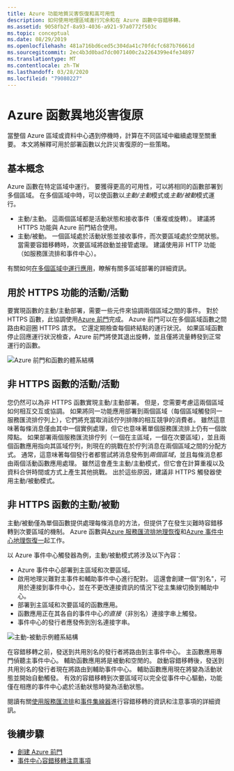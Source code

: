 ```yaml
---
title: Azure 功能地質災害恢復和高可用性
description: 如何使用地理區域進行冗余和在 Azure 函數中容錯移轉。
ms.assetid: 9058fb2f-8a93-4036-a921-97a0772f503c
ms.topic: conceptual
ms.date: 08/29/2019
ms.openlocfilehash: 481a716bd6ced5c304da41c70fdcfc687b76661d
ms.sourcegitcommit: 2ec4b3d0bad7dc0071400c2a2264399e4fe34897
ms.translationtype: MT
ms.contentlocale: zh-TW
ms.lasthandoff: 03/28/2020
ms.locfileid: "79080227"
---
```

# <a name="azure-functions-geo-disaster-recovery"></a>Azure 函數異地災害復原

當整個 Azure 區域或資料中心遇到停機時，計算在不同區域中繼續處理至關重要。  本文將解釋可用於部署函數以允許災害復原的一些策略。

## <a name="basic-concepts"></a>基本概念

Azure 函數在特定區域中運行。  要獲得更高的可用性，可以將相同的函數部署到多個區域。  在多個區域中時，可以使函數以*主動/主動*模式或*主動/被動*模式運行。  

* 主動/主動。 這兩個區域都是活動狀態和接收事件（重複或旋轉）。 建議將 HTTPS 功能與 Azure 前門結合使用。
* 主動/被動。 一個區域處於活動狀態並接收事件，而次要區域處於空閒狀態。  當需要容錯移轉時，次要區域將啟動並接管處理。  建議使用非 HTTP 功能（如服務匯流排和事件中心）。

有關如何[在多個區域中運行應用](https://docs.microsoft.com/azure/architecture/reference-architectures/app-service-web-app/multi-region)，瞭解有關多區域部署的詳細資訊。

## <a name="activeactive-for-https-functions"></a>用於 HTTPS 功能的活動/活動

要實現函數的主動/主動部署，需要一些元件來協調兩個區域之間的事件。  對於 HTTPS 函數，此協調使用[Azure 前門](../frontdoor/front-door-overview.md)完成。  Azure 前門可以在多個區域函數之間路由和迴圈 HTTPS 請求。  它還定期檢查每個終結點的運行狀況。  如果區域函數停止回應運行狀況檢查，Azure 前門將使其退出旋轉，並且僅將流量轉發到正常運行的函數。  

![Azure 前門和函數的體系結構](media/functions-geo-dr/front-door.png)  

## <a name="activeactive-for-non-https-functions"></a>非 HTTPS 函數的活動/活動

您仍然可以為非 HTTPS 函數實現主動/主動部署。  但是，您需要考慮這兩個區域如何相互交互或協調。  如果將同一功能應用部署到兩個區域（每個區域觸發同一服務匯流排佇列上），它們將充當取消該佇列排隊的相互競爭的消費者。  雖然這意味著每條消息僅由其中一個實例處理，但它也意味著單個服務匯流排上仍有一個故障點。  如果部署兩個服務匯流排佇列（一個在主區域，一個在次要區域），並且兩個函數應用指向其區域佇列，則現在的挑戰在於佇列消息在兩個區域之間的分配方式。  通常，這意味著每個發行者都嘗試將消息發佈到*兩個區域*，並且每條消息都由兩個活動函數應用處理。  雖然這會產生主動/主動模式，但它會在計算重複以及資料合併時間或方式上產生其他挑戰。  出於這些原因，建議非 HTTPS 觸發器使用主動/被動模式。

## <a name="activepassive-for-non-https-functions"></a>非 HTTPS 函數的主動/被動

主動/被動僅為單個函數提供處理每條消息的方法，但提供了在發生災難時容錯移轉到次要區域的機制。  Azure 函數與[Azure 服務匯流排地理恢復](../service-bus-messaging/service-bus-geo-dr.md)和[Azure 事件中心地理恢復一](../event-hubs/event-hubs-geo-dr.md)起工作。

以 Azure 事件中心觸發器為例，主動/被動模式將涉及以下內容：

* Azure 事件中心部署到主區域和次要區域。
* 啟用地理災難對主事件和輔助事件中心進行配對。  這還會創建一個"別名"，可用於連接到事件中心，並在不更改連接資訊的情況下從主集線切換到輔助中心。
* 部署到主區域和次要區域的函數應用。
* 函數應用正在其各自的事件中心*的直接*（非別名）連接字串上觸發。 
* 事件中心的發行者應發佈到別名連接字串。 

![主動-被動示例體系結構](media/functions-geo-dr/active-passive.png)

在容錯移轉之前，發送到共用別名的發行者將路由到主事件中心。  主函數應用專門偵聽主事件中心。  輔助函數應用將是被動和空閒的。  啟動容錯移轉後，發送到共用別名的發行者現在將路由到輔助事件中心。  輔助函數應用現在將變為活動狀態並開始自動觸發。  有效的容錯移轉到次要區域可以完全從事件中心驅動，功能僅在相應的事件中心處於活動狀態時變為活動狀態。

閱讀有關[使用服務匯流排](../service-bus-messaging/service-bus-geo-dr.md)和[事件集線器](../event-hubs/event-hubs-geo-dr.md)進行容錯移轉的資訊和注意事項的詳細資訊。

## <a name="next-steps"></a>後續步驟

* [創建 Azure 前門](../frontdoor/quickstart-create-front-door.md)
* [事件中心容錯移轉注意事項](../event-hubs/event-hubs-geo-dr.md#considerations)
